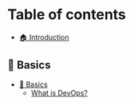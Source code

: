 # Table of contents

* [🏠 Introduction](README.md)

## 📖 Basics

* [📖 Basics](basics/basics/README.md)
  * [What is DevOps?](https://blog.xkrish.co/what-is-devops)
